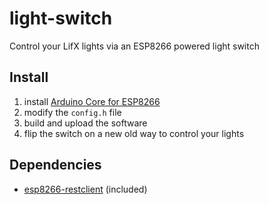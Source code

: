 # light-switch

Control your LifX lights via an ESP8266 powered light switch

## Install

1. install [Arduino Core for ESP8266](https://github.com/esp8266/Arduino)
1. modify the `config.h` file
1. build and upload the software
1. flip the switch on a new old way to control your lights

## Dependencies

- [esp8266-restclient](https://github.com/DaKaZ/esp8266-restclient) (included)

